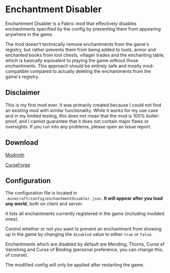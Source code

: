 # Enchantment Disabler
Enchantment Disabler is a Fabric mod that effectively disables enchantments specified by the config by preventing them from appearing anywhere in the game.

The mod doesn't technically remove enchantments from the game's registry, but rather prevents them from being added to tools, armor and enchanted books from loot chests, villager trades and the enchanting table, which is basically equivalent to playing the game without those enchantments. This approach should be entirely safe and mostly mod-compatible compared to actually deleting the enchantments from the game's registry.
## Disclaimer
This is my first mod ever. It was primarily created because I could not find an existing mod with similar functionality. While it works for my use case and in my limited testing, this does not mean that the mod is 100% bullet-proof, and I cannot guarantee that it does not contain major flaws or oversights. If you run into any problems, please open an issue report.
## Download
[Modrinth](https://modrinth.com/mod/enchantment-disabler)

[CurseForge](https://legacy.curseforge.com/minecraft/mc-mods/enchantmentdisabler)
## Configuration
The configuration file is located in `.minecraft/config/enchantmentdisabler.json`. **It will appear after you load any world**, both on client and server.

It lists all enchantments currently registered in the game (including modded ones).

Control whether or not you want to prevent an enchantment from showing up in the game by changing the `disabled` value to either `true` or `false`.

Enchantments which are disabled by default are Mending, Thorns, Curse of Vanishing and Curse of Binding (personal preference, you can change this, of course).

The modified config will only be applied after restarting the game.
